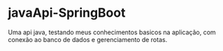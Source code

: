 # javaApi-SpringBoot
Uma api java, testando meus conhecimentos basicos na aplicação, com conexão ao banco de dados e gerenciamento de rotas. 
